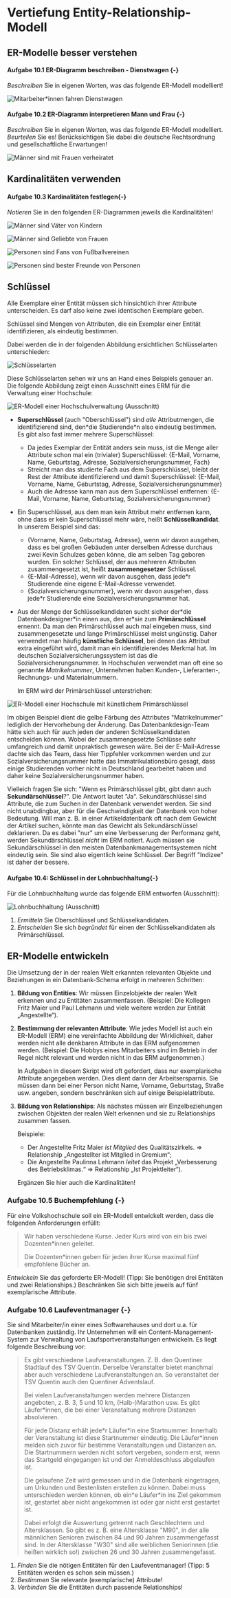 # Vertiefung Entity-Relationship-Modell 

## ER-Modelle besser verstehen

#### Aufgabe 10.1 ER-Diagramm beschreiben - Dienstwagen {-}

_Beschreiben_ Sie in eigenen Worten, was das folgende ER-Modell modelliert! 

![Mitarbeiter\*innen fahren Dienstwagen](assets/10-ER-Dienstwagen.png)

#### Aufgabe 10.2 ER-Diagramm interpretieren Mann und Frau {-}

_Beschreiben_ Sie in eigenen Worten, was das folgende ER-Modell modelliert. _Beurteilen_ Sie es! Berücksichtigen Sie dabei die deutsche Rechtsordnung und gesellschaftliche Erwartungen!

![Männer sind mit Frauen verheiratet](assets/10-ER-Mann-Frau.png)

##   Kardinalitäten verwenden

#### Aufgabe 10.3 Kardinalitäten festlegen{-}

_Notieren_ Sie in den folgenden ER-Diagrammen jeweils die Kardinalitäten!

![Männer sind Väter von Kindern](assets/10-ER-Kardinalitaet-Kind.png)

![Männer sind Geliebte von Frauen](assets/10-ER-Kardinalitaet-Geliebter.png)

![Personen sind Fans von Fußballvereinen](assets/10-ER-Kardinalitaet-Fussballverein.png)

![Personen sind bester Freunde von Personen](assets/10-ER-Kardinalitaet-Bester-Freund.png)

## Schlüssel

Alle Exemplare einer Entität müssen sich hinsichtlich ihrer Attribute unterscheiden. Es darf also keine zwei identischen Exemplare geben. 

Schlüssel sind Mengen von Attributen, die ein Exemplar einer Entität identifizieren, als eindeutig bestimmen.

Dabei werden die in der folgenden Abbildung ersichtlichen Schlüsselarten unterschieden:

![Schlüsselarten](assets/10-Schluessel.png)

Diese Schlüsselarten sehen wir uns an Hand eines Beispiels genauer an. Die folgende Abbildung zeigt einen Ausschnitt eines ERM für die Verwaltung einer Hochschule:

![ER-Modell einer Hochschulverwaltung (Ausschnitt)](assets/10-ERM-Student.png)

+ **Superschlüssel** (auch "Oberschlüssel") sind *alle* Attributmengen, die identifizierend sind, den\*die Studierende\*n also eindeutig bestimmen. Es gibt also fast immer mehrere Superschlüssel:

  + Da jedes Exemplar der Entität anders sein muss, ist die Menge aller Attribute schon mal ein (trivialer) Superschlüssel: {E-Mail, Vorname, Name, Geburtstag, Adresse, Sozialversicherungsnummer, Fach}
  + Streicht man das studierte Fach aus dem Superschlüssel, bleibt der Rest der Attribute identifizierend und damit Superschlüssel: {E-Mail, Vorname, Name, Geburtstag, Adresse, Sozialversicherungsnummer}
  + Auch die Adresse kann man aus dem Superschlüssel entfernen: {E-Mail, Vorname, Name, Geburtstag, Sozialversicherungsnummer}

+ Ein Superschlüssel, aus dem man kein Attribut mehr entfernen kann, ohne dass er kein Superschlüssel mehr wäre, heißt **Schlüsselkandidat**. In unserem Beispiel sind das:

  + {Vorname, Name, Geburtstag, Adresse}, wenn wir davon ausgehen, dass es bei großen Gebäuden unter derselben Adresse durchaus zwei Kevin Schulzes geben könne, die am selben Tag geboren wurden. Ein solcher Schlüssel, der aus mehreren Attributen zusammengesetzt ist, heißt **zusammengesetzer** Schlüssel.
  + {E-Mail-Adresse}, wenn wir davon ausgehen, dass jede\*r Studierende eine eigene E-Mail-Adresse verwendet.
  + {Sozialversicherungsnummer}, wenn wir davon ausgehen, dass jede\*r Studierende eine Sozialversicherungsnummer hat.

+ Aus der Menge der Schlüsselkandidaten sucht sicher der\*die Datenbankdesigner\*in einen aus, den er\*sie zum **Primärschlüssel** ernennt. Da man den Primärschlüssel auch mal eingeben muss, sind zusammengesetzte und lange Primärschlüssel meist ungünstig. Daher verwendet man häufig **künstliche Schlüssel**, bei denen das Attribut extra eingeführt wird, damit man ein identifizierendes Merkmal hat. Im deutschen Sozialversicherungssystem ist das die Sozialversicherungsnummer. In Hochschulen verwendet man oft eine so genannte *Matrikelnummer*, Unternehmen haben Kunden-, Lieferanten-, Rechnungs- und Materialnummern. 

  Im ERM wird der Primärschlüssel unterstrichen:

![ER-Modell einer Hochschule mit künstlichem Primärschlüssel](assets/10-ERM-Student-PK.png)

Im obigen Beispiel dient die gelbe Färbung des Attributes "Matrikelnummer" lediglich der Hervorhebung der Änderung. Das Datenbankdesign-Team hätte sich auch für  auch jeden der anderen Schlüsselkandidaten entscheiden können. Wobei der zusammengesetzte Schlüsse sehr umfangreich und damit unpraktisch gewesen wäre. Bei der E-Mail-Adresse dachte sich das Team, dass hier Tippfehler vorkommen werden und zur Sozialversicherungsnummer hatte das Immatrikulationsbüro gesagt, dass einige Studierenden vorher nicht in Deutschland gearbeitet haben und daher keine Sozialversicherungsnummer haben. 

Vielleich fragen Sie sich: "Wenn es Primärschlüssel gibt, gibt dann auch **Sekundärschlüssel**?". Die Antwort lautet "Ja". Sekundärschlüssel sind Attribute, die zum Suchen in der Datenbank verwendet werden. Sie sind nicht unabdingbar, aber für die Geschwindigkeit der Datenbank von hoher Bedeutung. Will man z. B. in einer Artikeldatenbank oft nach dem Gewicht der Artikel suchen, könnte man das Gewicht als Sekundärschlüssel deklarieren. Da es dabei "nur" um eine Verbesserung der Performanz geht, werden Sekundärschlüssel *nicht* im ERM notiert. Auch müssen sie Sekundärschlüssel in den meisten Datenbankmanagementsystemen nicht eindeutig sein. Sie sind also eigentlich keine Schlüssel. Der Begriff "Indizee" ist daher der bessere.

#### Aufgabe 10.4: Schlüssel in der Lohnbuchhaltung{-}

Für die Lohnbuchhaltung wurde das folgende ERM entworfen (Ausschnitt):

![Lohnbuchhaltung (Ausschnitt)](assets/10-ERM-Kunde.png)

1. *Ermitteln* Sie Oberschlüssel und Schlüsselkandidaten.
2. *Entscheiden* Sie sich *begründet* für einen der Schlüsselkandidaten als Primärschlüssel.

## ER-Modelle entwickeln

Die Umsetzung der in der realen Welt erkannten relevanten Objekte und Beziehungen in ein Datenbank-Schema erfolgt in mehreren Schritten:

1. **Bildung von Entities**: Wir müssen Einzelobjekte der realen Welt erkennen und zu Entitäten zusammenfassen. (Beispiel: Die Kollegen Fritz Maier und Paul Lehmann und viele weitere werden zur Entität „Angestellte“).

2. **Bestimmung der relevanten Attribute**: Wie jedes Modell ist auch ein ER-Modell (ERM) eine vereinfachte Abbildung der Wirklichkeit, daher werden nicht alle denkbaren Attribute in das ERM aufgenommen werden. (Beispiel: Die Hobbys eines Mitarbeiters sind im Betrieb in der Regel nicht relevant und werden nicht in das ERM aufgenommen.)

   In Aufgaben in diesem Skript wird oft gefordert, dass nur exemplarische Attribute angegeben werden. Dies dient dann der Arbeitsersparnis. Sie müssen dann bei einer Person nicht Name, Vorname, Geburtstag, Straße usw. angeben, sondern beschränken sich auf einige Beispielattribute.

3. **Bildung von Relationships**: Als nächstes müssen wir Einzelbeziehungen zwischen Objekten der realen Welt erkennen und sie zu Relationships zusammen fassen. 

   Beispiele: 

   + Der Angestellte Fritz Maier *ist Mitglied* des Qualitätszirkels. ⇒ Relationship 	„Angestellter ist Mitglied in Gremium“; 
   + Die Angestellte Paulinna 	Lehmann *leitet* das Projekt „Verbesserung des 	Betriebsklimas.“ ⇒ Relationship 	„Ist Projektleiter“). 

   Ergänzen Sie hier auch die Kardinalitäten!


### Aufgabe 10.5 Buchempfehlung {-}

Für eine Volkshochschule soll ein ER-Modell entwickelt werden, dass die folgenden Anforderungen erfüllt:

> Wir haben verschiedene Kurse. Jeder Kurs wird von ein bis zwei Dozenten\*innen geleitet.
>
> Die Dozenten\*innen geben für jeden ihrer Kurse maximal fünf empfohlene Bücher an.

_Entwickeln_ Sie das geforderte ER-Modell! (Tipp: Sie benötigen drei Entitäten und zwei Relationships.) Beschränken Sie sich bitte jeweils auf fünf exemplarische Attribute. 

### Aufgabe 10.6 Laufeventmanager {-}

Sie sind Mitarbeiter/in einer eines Softwarehauses und dort u.a. für Datenbanken zuständig. Ihr Unternehmen will ein Content-Management-System zur Verwaltung von Laufsportveranstaltungen entwickeln. Es liegt folgende Beschreibung vor:

> Es gibt verschiedene Laufveranstaltungen. Z. B. den Quentiner Stadtlauf des TSV Quentin. Derselbe Veranstalter bietet manchmal aber auch verschiedene Laufveranstaltungen an. So veranstaltet der TSV Quentin auch den Quentiner Adventslauf. 
>
> Bei vielen Laufveranstaltungen werden mehrere Distanzen angeboten, z. B. 3, 5 und 10 km, (Halb-)Marathon usw. Es gibt Läufer\*innen, die bei einer Veranstaltung mehrere Distanzen absolvieren.
>
> Für jede Distanz erhält jede\*r Läufer\*in eine Startnummer. Innerhalb der Veranstaltung ist diese Startnummer eindeutig. Die Läufer\*innen melden sich zuvor für bestimme Veranstaltungen und Distanzen an. Die Startnummern werden nicht sofort vergeben, sondern erst, wenn das Startgeld eingegangen ist und der Anmeldeschluss abgelaufen ist. 
>
> Die gelaufene Zeit wird gemessen und in die Datenbank eingetragen, um Urkunden und Bestenlisten erstellen zu können. Dabei muss unterschieden werden können, ob ein\*e Läufer\*in ins Ziel gekommen ist, gestartet aber nicht angekommen ist oder gar nicht erst gestartet ist.
>
> Dabei erfolgt die Auswertung getrennt nach Geschlechtern und Altersklassen. So gibt es z. B. eine Altersklasse "M90", in der alle männlichen Senioren zwischen 84 und 90 Jahren zusammengefasst sind. In der Altersklasse "W30" sind alle weiblichen Seniorinnen (die heißen wirklich so!) zwischen 26 und 30 Jahren  zusammengefasst. 

1. _Finden_ Sie die nötigen Entitäten für den Laufeventmanager! (Tipp: 5 Entitäten werden es schon sein müssen.)
2. _Bestimmen_ Sie relevante (exemplarische) Attribute!
3. _Verbinden_ Sie die Entitäten durch passende Relationships!

